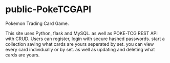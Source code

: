 # public-PokeTCGAPI
Pokemon Trading Card Game. 

This site uses Python, flask and MySQL. as well as POKE-TCG REST API with CRUD.
Users can register, login with secure hashed passwords. start a collection saving what cards
are yours seperated by set. you can view every card individually or by set. as well as updating
and deleting what cards are yours.

